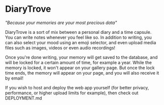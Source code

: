 # DiaryTrove
_"Because your memories are your most precious data"_

DiaryTrove is a sort of mix between a personal diary and a time capsule. You can write notes whenever you feel like so. In addition to writing, you can also select your mood using an emoji selector, and even upload media files such as images, videos or even audio recordings!

Once you're done writing, your memory will get saved to the database, and will be locked for a certain amount of time, for example a year. While the memory is locked, it won't appear on your gallery page.
But once the lock time ends, the memory will appear on your page, and you will also receive it by email!

If you wish to host and deploy the web app yourself (for better privacy, performance, or higher upload limits for example), then check out DEPLOYMENT.md